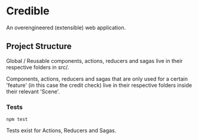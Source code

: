 # Credible

An overengineered (extensible) web application.

## Project Structure

Global / Reusable components, actions, reducers and sagas live in their respective folders in src/.

Components, actions, reducers and sagas that are only used for a certain 'feature' (in this case the credit check) live in their respective folders inside their relevant 'Scene'.

### Tests

`npm test`

Tests exist for Actions, Reducers and Sagas.
